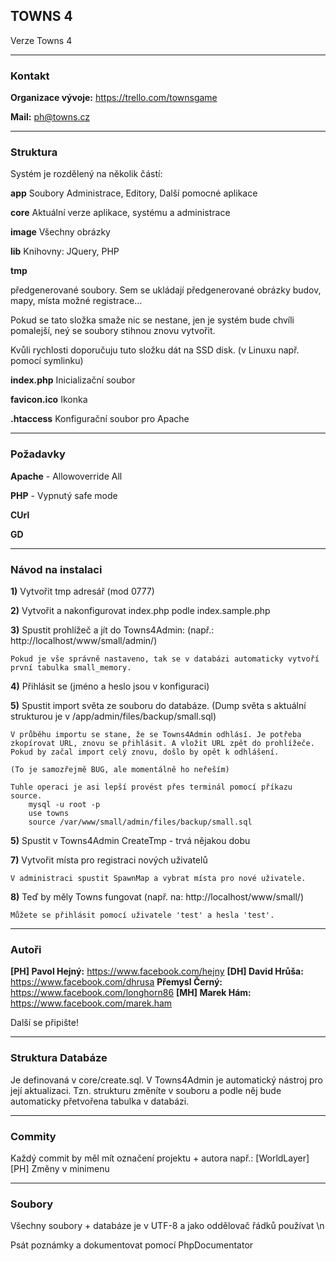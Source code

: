 ## TOWNS 4

 Verze Towns 4

* * *
### Kontakt

**Organizace vývoje:** https://trello.com/townsgame

**Mail:** ph@towns.cz

* * *
### Struktura

Systém je rozdělený na několik částí: 


**app** Soubory Administrace, Editory, Další  pomocné aplikace 

**core** Aktuální verze aplikace, systému a administrace

**image** Všechny obrázky

**lib** Knihovny: JQuery, PHP

**tmp**

předgenerované soubory. Sem se ukládají předgenerované obrázky budov, mapy, místa možné registrace…

Pokud se tato složka smaže nic se nestane, jen je systém bude chvíli pomalejší, neý se soubory stihnou znovu vytvořit.

Kvůli rychlosti doporučuju tuto složku dát na SSD disk. (v Linuxu např. pomocí symlinku)

**index.php** Inicializační soubor

**favicon.ico** Ikonka

**.htaccess** Konfigurační soubor pro Apache

* * *
### Požadavky

**Apache** - Allowoverride All

**PHP** - Vypnutý safe mode

**CUrl**

**GD**


* * *
### Návod na instalaci

**1)** Vytvořit tmp adresář (mod 0777)

**2)** Vytvořit a nakonfigurovat index.php podle index.sample.php

**3)** Spustit prohlížeč a jít do Towns4Admin:        (např.: http://localhost/www/small/admin/)

	Pokud je vše správně nastaveno, tak se v databázi automaticky vytvoří první tabulka small_memory.

**4)** Přihlásit se (jméno a heslo jsou v konfiguraci)

**5)** Spustit import světa ze souboru do databáze. (Dump světa s aktuální strukturou je v /app/admin/files/backup/small.sql)

	V průběhu importu se stane, že se Towns4Admin odhlásí. Je potřeba zkopírovat URL, znovu se přihlásit. A vložit URL zpět do prohlížeče. Pokud by začal import celý znovu, došlo by opět k odhlášení.

	(To je samozřejmě BUG, ale momentálně ho neřeším)

	Tuhle operaci je asi lepší provést přes terminál pomocí příkazu source.
		mysql -u root -p
		use towns
		source /var/www/small/admin/files/backup/small.sql

**5)** Spustit v Towns4Admin CreateTmp - trvá nějakou dobu

**7)** Vytvořit místa pro registraci nových uživatelů

	V administraci spustit SpawnMap a vybrat místa pro nové uživatele.

**8)** Teď by měly Towns fungovat (např. na: http://localhost/www/small/)

	Můžete se přihlásit pomocí uživatele 'test' a hesla 'test'.



* * *
### Autoři

**[PH] Pavol Hejný:** https://www.facebook.com/hejny
**[DH] David Hrůša:** https://www.facebook.com/dhrusa
**Přemysl Černý:** https://www.facebook.com/longhorn86
**[MH] Marek Hám:** https://www.facebook.com/marek.ham

Další se připište!

* * *
### Struktura Databáze

Je definovaná v core/create.sql. V Towns4Admin je automatický nástroj pro její aktualizaci. Tzn. strukturu změníte v souboru a podle něj bude automaticky přetvořena tabulka v databázi.

* * *
### Commity

Každý commit by měl mít označení projektu + autora např.: [WorldLayer][PH] Změny v minimenu


* * *
### Soubory

Všechny soubory + databáze je v UTF-8 a jako oddělovač řádků používat \n

Psát poznámky a dokumentovat pomocí PhpDocumentator
